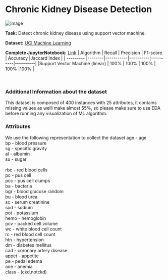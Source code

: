 # Chronic Kidney Disease Detection
![image](https://github.com/Kmohamedalie/Chronic-Kidney-Disease/assets/63104472/a2ccd4e9-38b6-4f55-adc3-5ed9c6ff1844)



**Task:** Detect chronic kidney disease using support vector machine.

**Dataset:**  <a href="https://archive.ics.uci.edu/dataset/336/chronic+kidney+disease">UCI Machine Learning</a>

**Complete JupyterNotebook:** [Link](https://github.com/Kmohamedalie/Chronic-Kidney-Disease/blob/master/Notebook/Chronic%20KIdney%20Disease%20svm-%20SnapML.ipynb)
| Algorithm | Recall | Precision | F1-score | Accuracy |Jaccard Index |
| --------- |--------|-----------|----------|----------|----------|
|Support Vector Machine (linear) |  100%  |    100% |   100% |  100%  |100%  |
    

<br>

### **Additional Information about the dataset**
This dataset is composed of 400 instances with 25 attributes, it contains missing values as welll make almost 55%, so please make sure to use EDA before running any visualization of ML algorithm.
<br>

### **Attributes**
We use the following representation to collect the dataset
            age		-	age	              <br>
			bp		-	blood pressure    <br>
			sg		-	specific gravity  <br>
			al		-   	albumin       <br>
			su		-	sugar             <br>            
			rbc		-	red blood cells   <br>
			pc		-	pus cell          <br>
			pcc		-	pus cell clumps   <br>
			ba		-	bacteria          <br>
			bgr		-	blood glucose random   <br>
			bu		-	blood urea             <br>
			sc		-	serum creatinine       <br>
			sod		-	sodium                 <br>
			pot		-	potassium              <br>
			hemo		-	hemoglobin         <br>
			pcv		-	packed cell volume     <br>
			wc		-	white blood cell count <br>
			rc		-	red blood cell count   <br>
			htn		-	hypertension           <br>
			dm		-	diabetes mellitus      <br>
			cad		-	coronary artery disease <br>
			appet		-	appetite            <br>
			pe		-	pedal edema             <br>
			ane		-	anemia                   <br>
			class - (ckd,notckd)	            <br>

